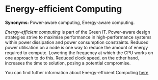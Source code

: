 # Energy-efficient Computing

<!-- (Sustainability) -->

**Synonyms:** Power-aware computing, Energy-aware computing.


*Energy-efficient computing* is part of the Green IT. Power-aware design strategies strive to maximise performance in high-performance systems within power dissipation and power consumption constraints. Reduced power utilisation on a node is one way to reduce the amount of energy required to compute. Lowering the frequency at which the CPU works on one approach to do this. Reduced clock speed, on the other hand, increases the time to solution, posing a potential compromise.

You can find futher information about Energy-efficient Computing [here](../../T3.6/power_aware.md)

